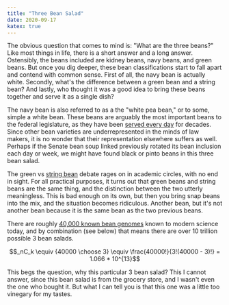 ```yaml
---
title: "Three Bean Salad"
date: 2020-09-17
katex: true
---
```




The obvious question that comes to mind is: "What are the three beans?" Like most things in life, there is a short answer and a long answer. Ostensibly, the beans included are kidney beans, navy beans, and green beans. But once you dig deeper, these bean classifications start to fall apart and contend with common sense. First of all, the navy bean is actually white. Secondly, what's the difference between a green bean and a string bean? And lastly, who thought it was a good idea to bring these beans together and serve it as a single dish?

The navy bean is also referred to as a the "white pea bean," or to some, simple a white bean. These beans are arguably the most important beans to the federal legislature, as they have been [served every day](https://en.wikipedia.org/wiki/Senate_bean_soup) for decades. Since other bean varieties are underrepresented in the minds of law makers, it is no wonder that their representation elsewhere suffers as well. Perhaps if the Senate bean soup linked previously rotated its bean inclusion each day or week, we might have found black or pinto beans in this three bean salad.

The green vs [string bean](https://www.imdb.com/title/tt0009660/) debate rages on in academic circles, with no end in sight. For all practical purposes, it turns out that green beans and string beans are the same thing, and the distinction between the two utterly meaningless. This is bad enough on its own, but then you bring snap beans into the mix, and the situation becomes ridiculous. Another bean, but it's not another bean because it is the same bean as the two previous beans.


There are roughly [40,000 known bean genomes](https://en.wikipedia.org/wiki/Bean#Types) known to modern science today, and by combination (see below) that means there are over 10 trillion possible 3 bean salads.

$$_nC_k \equiv {40000 \choose 3} \equiv \frac{40000!}{3!(40000 - 3)!} = 1.066 * 10^{13}$$

This begs the question, why this particular 3 bean salad? This I cannot answer, since this bean salad is from the grocery store, and I wasn't even the one who bought it. But what I can tell you is that this one was a little too vinegary for my tastes.